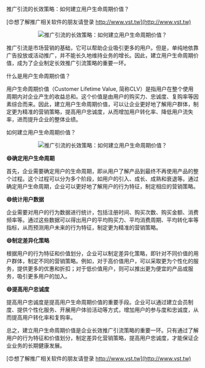 推广引流的长效策略：如何建立用户生命周期价值？

[😍想了解推广相关软件的朋友请登录 http://www.vst.tw](http://www.vst.tw)

 <center><img src="https://vst.tw/MP4/tuiguang/png/0.png" alt="推广引流的长效策略：如何建立用户生命周期价值？"></center>

推广引流是市场营销的基础，它可以帮助企业吸引更多的用户。但是，单纯地依靠广告投放或活动推广，并不能长久地维持业务的增长。因此，建立用户生命周期价值，成为了企业制定长效推广引流策略的重要一环。

什么是用户生命周期价值？

用户生命周期价值（Customer Lifetime Value, 简称CLV）是指用户在整个使用周期内对企业产生的收益总和。这个价值是由用户的购买力、忠诚度、复购率等因素综合而来。因此，建立用户生命周期价值，可以让企业更好地了解用户群体，制定更为精准的营销策略，提高用户忠诚度，从而增加用户转化率、降低用户流失率，进而提升企业的整体业绩。

如何建立用户生命周期价值？

 <center><img src="https://vst.tw/MP4/tuiguang/png/6.png" alt="推广引流的长效策略：如何建立用户生命周期价值？"></center>

**😄确定用户生命周期**

首先，企业需要确定用户的生命周期，即从用户了解产品到最终不再使用产品的整个过程。这个过程可以分为多个阶段，如用户的引入、成长、成熟和衰退等。通过确定用户生命周期，企业可以更好地了解用户的行为特征，制定相应的营销策略。

**😄统计用户数据**

企业需要对用户的行为数据进行统计，包括注册时间、购买次数、购买金额、消费频率等。通过这些数据可以得出用户的平均购买力、平均消费周期、平均转化率等指标，从而预测用户未来的行为特征，制定更为精准的营销策略。

**😄制定差异化策略**

根据用户的行为特征和价值划分，企业可以制定差异化策略，即针对不同价值的用户群体，制定不同的营销策略。例如，对于高价值用户，可以采取更为个性化的服务，提供更多的优惠和折扣；对于低价值用户，则可以推出更为便宜的产品或服务，吸引更多用户的加入。

**😄提高用户忠诚度**

提高用户忠诚度是提高用户生命周期价值的重要手段。企业可以通过建立会员制度、提供个性化服务、开展用户体验活动等方式，增加用户的参与度和忠诚度，从而提高用户转化率和复购率。

总之，建立用户生命周期价值是企业长效推广引流策略的重要一环。只有通过了解用户的行为特征和价值划分，制定差异化营销策略，提高用户忠诚度，才能保证企业业务的长期健康发展。

[😍想了解推广相关软件的朋友请登录 http://www.vst.tw](http://www.vst.tw)



